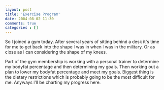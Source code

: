```yaml
---
layout: post
title: 'Exercise Program'
date: 2004-08-02 11:30
comments: true
categories : []
---  
```


So I joined a gym today. After several years of sitting behind a desk it's time for me to get back into the shape I was in when I was in the military. Or as close as I can considering the shape of my knees.

Part of the gym membership is working with a personal trainer to determine my bodyfat percentage and then determining my goals. Then working out a plan to lower my bodyfat percentage and meet my goals. Biggest thing is the dietary restrictions which is probably going to be the most difficult for me. Anyways I'll be charting my progress here.

